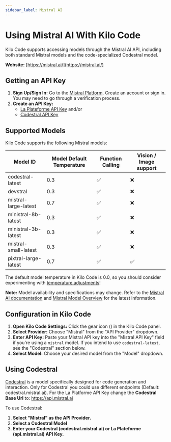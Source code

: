```yaml
---
sidebar_label: Mistral AI
---
```


# Using Mistral AI With Kilo Code

Kilo Code supports accessing models through the Mistral AI API, including both standard Mistral models and the code-specialized Codestral model.

**Website:** [https://mistral.ai/](https://mistral.ai/)

## Getting an API Key

1.  **Sign Up/Sign In:** Go to the [Mistral Platform](https://console.mistral.ai/). Create an account or sign in.  You may need to go through a verification process.
2.  **Create an API Key:**  
    - [La Plateforme API Key](https://console.mistral.ai/api-keys/) and/or 
    - [Codestral API Key](https://console.mistral.ai/codestral)

## Supported Models

Kilo Code supports the following Mistral models:

| Model ID               | Model Default Temperature | Function Calling | Vision / Image support |
|------------------------|-------------------------|------------------|--------|
| codestral-latest      | 0.3                     | ✅               | ❌      |
| devstral              | 0.3                     | ✅               | ❌      |
| mistral-large-latest  | 0.7                     | ✅               | ❌      |
| ministral-8b-latest   | 0.3                     | ✅               | ❌      |
| ministral-3b-latest   | 0.3                     | ✅               | ❌      |
| mistral-small-latest  | 0.3                     | ✅               | ❌      |
| pixtral-large-latest  | 0.7                     | ✅               | ✅      |
The default model temperature in Kilo Code is 0.0, so you should consider experimenting with [temperature adjustments](/features/model-temperature)!

**Note:**  Model availability and specifications may change.
Refer to the [Mistral AI documentation](https://docs.mistral.ai/api/) and [Mistral Model Overview](https://docs.mistral.ai/getting-started/models/models_overview/) for the latest information.

## Configuration in Kilo Code

1.  **Open Kilo Code Settings:** Click the gear icon (<Codicon name="gear" />) in the Kilo Code panel.
2.  **Select Provider:** Choose "Mistral" from the "API Provider" dropdown.
3.  **Enter API Key:** Paste your Mistral API key into the "Mistral API Key" field if you're using a `mistral` model.  If you intend to use `codestral-latest`, see the "Codestral" section below.
4.  **Select Model:** Choose your desired model from the "Model" dropdown. 

## Using Codestral

[Codestral](https://docs.mistral.ai/capabilities/code_generation/) is a model specifically designed for code generation and interaction. 
Only for Codestral you could use different endpoints (Default: codestral.mistral.ai). 
For the La Platforme API Key change the **Codestral Base Url** to: https://api.mistral.ai 

To use Codestral:

1.  **Select "Mistral" as the API Provider.**
2.  **Select a Codestral Model**
3.  **Enter your Codestral (codestral.mistral.ai) or La Plateforme (api.mistral.ai) API Key.** 

